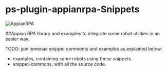 # ps-plugin-appianrpa-Snippets
![AppianRPA](https://www.appian.com/wp-content/uploads/2020/03/ap_rpa_lockup.png)

##Appian RPA library and examples to integrate some robot utilities in an easier way. 

TODO: join iomenac snippet commonts and examples as explained below:


* examples, containing some robots using these snippets. 
* snippet-commons, with all the source code.
